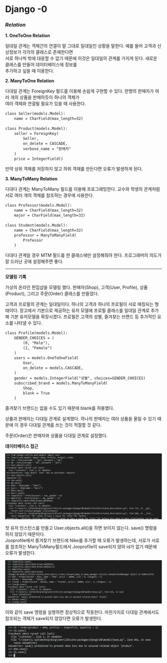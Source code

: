 # Django -0

### ***Relation***
**1. OneToOne Relation**

일대일 관계는 객체간의 연결이 말 그대로 일대일인 상황을 말한다. 예를 들어 고객과 신상정보가 각각의 클래스로 존재한다면  
서로 하나씩 밖에 대응할 수 없기 때문에 이것은 일대일의 관계를 가지게 된다. 새로운 클래스를 만들어 데이터베이스에 정보를  
추가하고 싶을 때 이용한다.

**2. ManyToOne Relation**

다대일 관계는 ForeignKey 필드를 이용해 손쉽게 구현할 수 있다. 한명의 판매자가 여러 개의 상품을 판매하듯이 하나의 객체가  
여러 객체와 연결될 필요가 있을 때 사용한다.

    class Seller(models.Model):
        name = CharField(max_length=32)
    
    class Product(models.Model):
        seller = ForeignKey(
            Seller,
            on_delete = CASCADE,
            verbose_name = "판매자"
        )
        price = IntegerField()

만약 상위 객체를 저장하지 않고 하위 객체를 만든다면 오류가 발생하게 된다.

**3. ManyToMany Relation**

다대다 관계는 ManyToMany 필드를 이용해 프로그래밍한다. 교수와 학생의 관계처럼 서로 여러 개의 객체를 참조하는 경우에 사용한다.

    class Professor(models.Model):
        name = CharField(max_length=32)
        major = CharField(max_length=32)
    
    class Student(models.Model):
        name = CharField(max_length=32)
        professor = ManyToManyField(
            Professor
        )

다대다 관계일 경우 MTM 필드를 한 클래스에만 설정해줘야 한다. 프로그래머의 의도가 잘 드러난 곳에 설정해주면 좋다.

*****

**모델링 기록**

가상의 온라인 편집샵을 모델링 했다. 판매자(Shop), 고객(User, Profile), 상품(Product), 그리고 주문(Order) 클래스를 만들었다.

고객과 프로필의 관계는 일대일이다. 하나의 고객과 하나의 프로필이 서로 매칭되는 형태이다. 장고에서 기본으로 제공하는 유저 모델에 프로필 클래스를 일대일 관계로 추가해 기본 유저모델을 확장시켰다. 프로필은 고객의 성별, 즐겨찾는 브랜드 등 추가적인 요소를 나타낼 수 있다.

    class Profile(models.Model):
        GENDER_CHOICES = (
            (0, "Male"),
            (1, "Female")
        )
        users = models.OneToOneField(
            User,
            on_delete = models.CASCADE,
        )
        gender = models.IntegerField("성별", choices=GENDER_CHOICES)
        subscribed_brand = models.ManyToManyField(
            Shop,
            blank = True
        )

즐겨찾기 브랜드는 없을 수도 있기 때문에 blank를 허용했다.

상품과 판매자는 다대일 관계로 설계했다. 하나의 판매자는 여러 상품을 올릴 수 있기 때문에 이 경우 다대일 관계를 쓰는 것이 적절할 것 같다.

주문(Order)은 판매자와 상품을 다대일 관계로 설정했다.

**데이터베이스 접근**

![fig1](image/장고1.PNG)

첫 유저 인스턴스를 만들고 User.objects.all()을 하면 보이지 않는다. save() 명령을 하지 않았기 때문이다.  
Jooprofile에서 즐겨찾기 브랜드에 Nike를 추가할 때 오류가 발생하는데, 서로가 서로를 참조하는 ManyToMany필드에서 Jooprofile이 save되지 않아 id가 없기 때문에 오류가 발생한다.

![fig2](image/장고2.PNG)

이와 같이 save 명령을 실행하면 정상적으로 작동한다. 마찬가지로 다대일 관계에서도 참조되는 객체가 save되지 않았다면 오류가 발생한다.

![fig3](image/장고3.PNG)